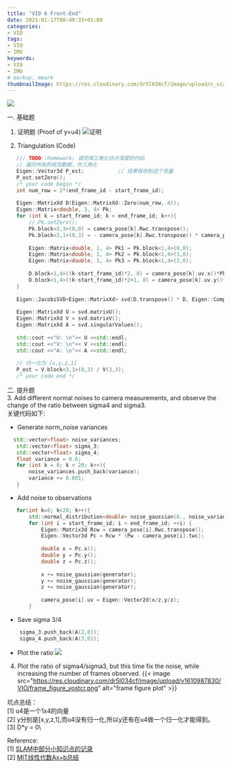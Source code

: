 ```yaml
---
title: "VIO 6 Front-End"
date: 2021-01-17T00:49:33+01:00
categories:
- VIO
tags:
- VIO
- IMU
keywords:
- VIO
- IMU
# markup: mmark
thumbnailImage: https://res.cloudinary.com/dr5l034cf/image/upload/c_scale,w_504/v1610983482/VIO/VIO-6-front-end_gakgfa.png
---
```


<!--more-->
![](https://res.cloudinary.com/dr5l034cf/image/upload/v1610983986/VIO/VIO-6-Homework_tzwi80.png )

一. 基础题
1. 证明题 (Proof of y=u4)
![证明](https://res.cloudinary.com/dr5l034cf/image/upload/v1610985699/VIO/VIO%E4%BD%9C%E4%B8%9A6_1_dg0ob0.jpg)

2. Triangulation (Code)
```c++
   /// TODO::homework; 请完成三角化估计深度的代码
   // 遍历所有的观测数据，并三角化
   Eigen::Vector3d P_est;           // 结果保存到这个变量
   P_est.setZero();
   /* your code begin */
   int num_row = 2*(end_frame_id - start_frame_id);
 
   Eigen::MatrixXd D(Eigen::MatrixXd::Zero(num_row, 4));
   Eigen::Matrix<double, 3, 4> Pk;
   for (int k = start_frame_id; k < end_frame_id; k++){
       // Pk.setZero();
       Pk.block<3,3>(0,0) = camera_pose[k].Rwc.transpose();
       Pk.block<3,1>(0,3) = - camera_pose[k].Rwc.transpose() * camera_pose[k].twc;
 
       Eigen::Matrix<double, 1, 4> Pk1 = Pk.block<1,4>(0,0);
       Eigen::Matrix<double, 1, 4> Pk2 = Pk.block<1,4>(1,0);
       Eigen::Matrix<double, 1, 4> Pk3 = Pk.block<1,4>(2,0);
 
       D.block<1,4>((k-start_frame_id)*2, 0) = camera_pose[k].uv.x()*Pk3 - Pk1;
       D.block<1,4>((k-start_frame_id)*2+1, 0) = camera_pose[k].uv.y()*Pk3 - Pk2;
   }
 
   Eigen::JacobiSVD<Eigen::MatrixXd> svd(D.transpose() * D, Eigen::ComputeThinU | Eigen::ComputeThinV);
  
   Eigen::MatrixXd U = svd.matrixU();
   Eigen::MatrixXd V = svd.matrixV();
   Eigen::MatrixXd A = svd.singularValues();
 
   std::cout <<"U: \n"<< U <<std::endl;
   std::cout <<"V: \n"<< V <<std::endl;
   std::cout <<"A: \n"<< A <<std::endl;
 
   // 归一化为 [x,y,z,1]
   P_est = V.block<3,1>(0,3) / V(3,3);
   /* your code end */

```

二. 提升题\
3. Add different normal noises to camera measurements, and observe the change of the ratio between sigma4 and sigma3.\
关键代码如下:
- Generate norm_noise variances
```c++
  std::vector<float> noise_variances;
   std::vector<float> sigma_3;
   std::vector<float> sigma_4;
   float variance = 0.0;
   for (int k = 0; k < 20; k++){
       noise_variances.push_back(variance);
       variance += 0.001;
   }
```
- Add noise to observations
```c++
   for(int k=0; k<20; k++){
       std::normal_distribution<double> noise_gaussian(0., noise_variances[k]); // Create normal distribution as noises
       for (int i = start_frame_id; i < end_frame_id; ++i) {
           Eigen::Matrix3d Rcw = camera_pose[i].Rwc.transpose();
           Eigen::Vector3d Pc = Rcw * (Pw - camera_pose[i].twc);
 
           double x = Pc.x();
           double y = Pc.y();
           double z = Pc.z();
 
           x += noise_gaussian(generator);
           y += noise_gaussian(generator);
           z += noise_gaussian(generator);
 
           camera_pose[i].uv = Eigen::Vector2d(x/z,y/z);
       }

```
- Save sigma 3/4
```c++
    sigma_3.push_back(A(2,0));
    sigma_4.push_back(A(3,0));
```
- Plot the ratio
![](https://res.cloudinary.com/dr5l034cf/image/upload/v1610987831/VIO/noise_figure_gvalv4.png)

4. Plot the ratio of sigma4/sigma3, but this time fix the noise, while increasing the number of frames observed.
{{< image
src="https://res.cloudinary.com/dr5l034cf/image/upload/v1610987830/VIO/frame_figure_yostcr.png"
alt="frame figure plot" >}}

坑点总结：\
[1] u4是一个1x4的向量\
[2] y分别是[x,y,z,1],而u4没有归一化,所以y还有在u4做一个归一化才能得到。\
[3] D*y = 0\

Reference: \
[1] [SLAM中部分小知识点的记录](https://blog.csdn.net/remanented/article/details/103452070)\
[2] [MIT线性代数Ax=b总结](https://zhuanlan.zhihu.com/p/44114447)
